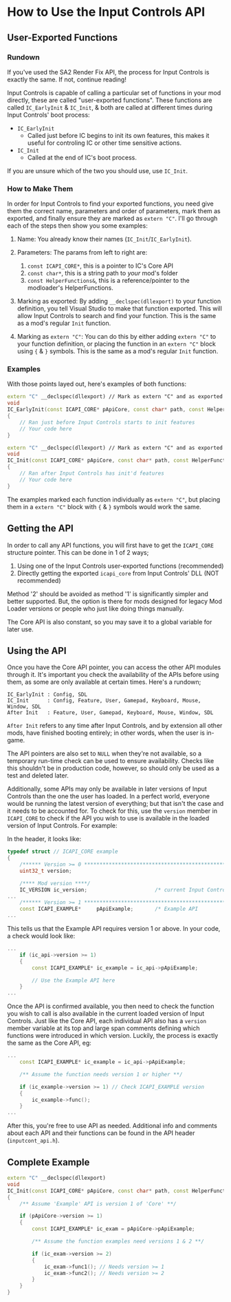 # How to Use the Input Controls API
## User-Exported Functions
### Rundown
If you've used the SA2 Render Fix API, the process for Input Controls is exactly the same. If not, continue reading!

Input Controls is capable of calling a particular set of functions in your mod directly, these are called "user-exported functions". These functions are called `IC_EarlyInit` & `IC_Init`, & both are called at different times during Input Controls' boot process:

- `IC_EarlyInit`
  - Called just before IC begins to init its own features, this makes it useful for controling IC or other time sensitive actions.
- `IC_Init`
  - Called at the end of IC's boot process.

If you are unsure which of the two you should use, use `IC_Init`.

### How to Make Them
In order for Input Controls to find your exported functions, you need give them the correct name, parameters and order of parameters, mark them as exported, and finally ensure they are marked as `extern "C"`. I'll go through each of the steps then show you some examples:

1. Name: You already know their names (`IC_Init`/`IC_EarlyInit`).

2. Parameters: The params from left to right are:
    1. `const ICAPI_CORE*`, this is a pointer to IC's Core API
    2. `const char*`, this is a string path to _your_ mod's folder
    3. `const HelperFunctions&`, this is a reference/pointer to the modloader's HelperFunctions.

3. Marking as exported: By adding `__declspec(dllexport)` to your function definition, you tell Visual Studio to make that function exported. This will allow Input Controls to search and find your function. This is the same as a mod's regular `Init` function.

4. Marking as `extern "C"`: You can do this by either adding `extern "C"` to your function definition, or placing the function in an `extern "C"` block using `{` & `}` symbols. This is the same as a mod's regular `Init` function.

### Examples
With those points layed out, here's examples of both functions:

```cpp
extern "C" __declspec(dllexport) // Mark as extern "C" and as exported
void
IC_EarlyInit(const ICAPI_CORE* pApiCore, const char* path, const HelperFunctions& helperFunctions)
{
    // Ran just before Input Controls starts to init features
    // Your code here
}

extern "C" __declspec(dllexport) // Mark as extern "C" and as exported
void
IC_Init(const ICAPI_CORE* pApiCore, const char* path, const HelperFunctions& helperFunctions)
{
    // Ran after Input Controls has init'd features
    // Your code here
}
```

The examples marked each function individually as `extern "C"`, but placing them in a `extern "C"` block with `{` & `}` symbols would work the same.

## Getting the API
In order to call any API functions, you will first have to get the `ICAPI_CORE` structure pointer. This can be done in 1 of 2 ways;

1. Using one of the Input Controls user-exported functions (recommended)
2. Directly getting the exported `icapi_core` from Input Controls' DLL (NOT recommended)

Method '2' should be avoided as method '1' is significantly simpler and better supported. But, the option is there for mods designed for legacy Mod Loader versions or people who just like doing things manually.

The Core API is also constant, so you may save it to a global variable for later use.

## Using the API
Once you have the Core API pointer, you can access the other API modules through it. It's important you check the availability of the APIs before using them, as some are only available at certain times. Here's a rundown;

```
IC_EarlyInit : Config, SDL
IC_Init      : Config, Feature, User, Gamepad, Keyboard, Mouse, Window, SDL
After Init   : Feature, User, Gamepad, Keyboard, Mouse, Window, SDL
```

`After Init` refers to any time after Input Controls, and by extension all other mods, have finished booting entirely; in other words, when the user is in-game.

The API pointers are also set to `NULL` when they're not available, so a temporary run-time check can be used to ensure availability. Checks like this shouldn't be in production code, however, so should only be used as a test and deleted later.

Additionally, some APIs may only be available in later versions of Input Controls than the one the user has loaded. In a perfect world, everyone would be running the latest version of everything; but that isn't the case and it needs to be accounted for. To check for this, use the `version` member in `ICAPI_CORE` to check if the API you wish to use is available in the loaded version of Input Controls. For example:

In the header, it looks like:
```cpp
typedef struct // ICAPI_CORE example
{
    /****** Version >= 0 ************************************************************/
    uint32_t version;

    /**** Mod version ****/
    IC_VERSION ic_version;                      /* current Input Controls version   */
...
    /****** Version >= 1 ************************************************************/
    const ICAPI_EXAMPLE*     pApiExample;       /* Example API                      */
...
```
This tells us that the Example API requires version 1 or above. In your code, a check would look like:
```cpp
...
    if (ic_api->version >= 1)
    {
        const ICAPI_EXAMPLE* ic_example = ic_api->pApiExample;

        // Use the Example API here
    }
...
```

Once the API is confirmed available, you then need to check the function you wish to call is also available in the current loaded version of Input Controls. Just like the Core API, each individual API also has a `version` member variable at its top and large span comments defining which functions were introduced in which version. Luckily, the process is exactly the same as the Core API, eg:

```cpp
...
    const ICAPI_EXAMPLE* ic_example = ic_api->pApiExample;

    /** Assume the function needs version 1 or higher **/

    if (ic_example->version >= 1) // Check ICAPI_EXAMPLE version
    {
        ic_example->func();
    }
...
```

After this, you're free to use API as needed. Additional info and comments about each API and their functions can be found in the API header (`inputcont_api.h`).

## Complete Example
```cpp
extern "C" __declspec(dllexport)
void
IC_Init(const ICAPI_CORE* pApiCore, const char* path, const HelperFunctions& helperFunctions)
{
    /** Assume 'Example' API is version 1 of 'Core' **/

    if (pApiCore->version >= 1)
    {
        const ICAPI_EXAMPLE* ic_exam = pApiCore->pApiExample;

        /** Assume the function examples need versions 1 & 2 **/

        if (ic_exam->version >= 2)
        {
            ic_exam->func1(); // Needs version >= 1
            ic_exam->func2(); // Needs version >= 2
        }
    }
}
```